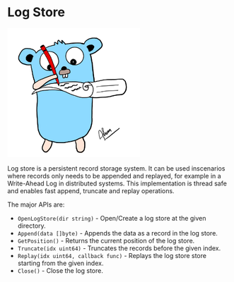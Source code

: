 # Log Store
[<img src="log-store.png" width="300"/>](log-store.png)

Log store is a persistent record storage system. It can be used inscenarios where records only needs to be appended and replayed, for example in a Write-Ahead Log in distributed systems. This implementation is thread safe and enables fast append, truncate and replay operations.

The major APIs are:
- `OpenLogStore(dir string)` - Open/Create a log store at the given directory.
- `Append(data []byte)` - Appends the data as a record in the log store.
- `GetPosition()` - Returns the current position of the log store.
- `Truncate(idx uint64)` - Truncates the records before the given index.
- `Replay(idx uint64, callback func)` - Replays the log store store starting from the given index.
- `Close()` - Close the log store.
